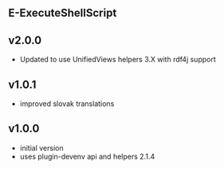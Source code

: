 E-ExecuteShellScript
----------

v2.0.0
---
* Updated to use UnifiedViews helpers 3.X with rdf4j support

v1.0.1
---
* improved slovak translations

v1.0.0
---
* initial version
* uses plugin-devenv api and helpers 2.1.4
